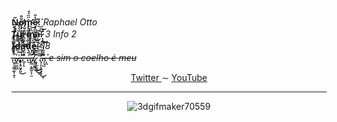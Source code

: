 <article>
  <p>
    <b>N̴̩̣̥̋ǫ̵̡̛͕̖̩͈̆͒m̴̡̨̛͇̹̥̮͛̈̈́́ẹ̴̟̻̬̗̰̘͊̇̎͜:̸́͂͑͜</b> <i>Raphael Otto</i> <br>
    <b>T̸̨͍̭̥̪͗̐̚͠ͅȕ̸̮̳̙͚̀̀̓͑͘r̵̻̺̟̐̌̓̎̽m̵͍͎̤͆̏͝a̵̝̺̮͘͠͠:̷͙̝̄̉͜</b> <i>3 Info 2</i> <br>
    <b>Ï̴̬̥͋͠d̶̳͌̓̀a̵̫̘̫̺͋͑̕d̴͕͆̚e̵͍̥̭̋:̴͔̠̱͍̄</b> <i>18</i> <br>
    <b>.̶̺̟̝̰͎̬̜̥̠͒̓̏͆.̴̧̲̲̪̻̾.̷̢͑͂.̶̡̦̥̬̗͈̽̓̊͑́́̒̊́͜.̶͖̙̊̈́̓̆͝ͅ</b>
    <b>.̶̺̽̏͗͆́͂͆̑͆̈́.̶̨͖͙̮̮̞͕̫̌͐̉.̸̢̳̬͖̑̊̑̀͋̎͆̈́͜͜ͅ.̷͉̩̲͚̐̋͂͆͜</b>
    <b>.̵̛̛̖̜̙͓͈͓̥͋͋̇̂͑͘̕͜͠ͅ.̴̛̘͉̺.̶̝̪̀͊̋̍̇͘</b>
    <del><i>e sim o coelho é meu</i></del>
  </p>
  <p align="center">
    <a href="https://twitter.com/Raphis_____"> Twitter </a>
     ∼
    <a href="https://www.youtube.com/channel/UCRiaivH1MtlQhBzdoqcleJw"> YouTube </a>
  </p>
<hr>
 <div align="center">
   
  ![3dgifmaker70559](https://user-images.githubusercontent.com/101464708/183543934-44ea38f9-9f08-4c75-b7e5-bc507f318e33.gif)
  
 </div>
</article>
  
